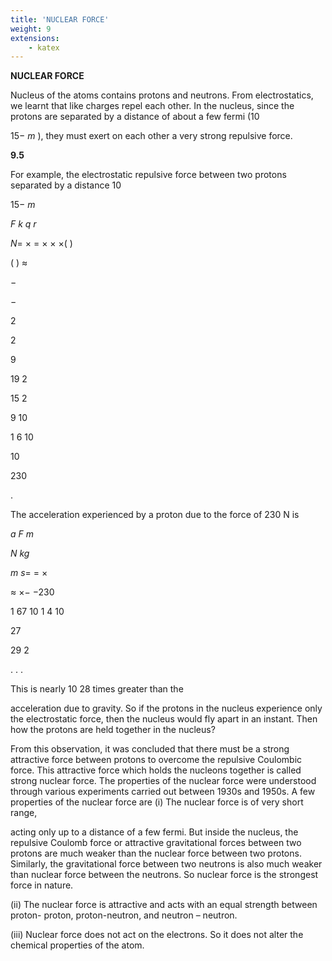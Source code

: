 ```yaml
---
title: 'NUCLEAR FORCE'
weight: 9
extensions:
    - katex
---
```




**NUCLEAR FORCE**

Nucleus of the atoms contains protons and neutrons. From electrostatics, we learnt that like charges repel each other. In the nucleus, since the protons are separated by a distance of about a few fermi (10

15− _m_ ), they must exert on each other a very strong repulsive force.

**9.5**  

For example, the electrostatic repulsive force between two protons separated by a distance 10

15− _m_

_F k q r_

_N_\= × = × × ×( )

( ) ≈

−

−

2

2

9

19 2

15 2

9 10

1 6 10

10

230

.

The acceleration experienced by a proton due to the force of 230 N is

_a F m_

_N kg_

_m s_\= = ×

≈ ×− −230

1 67 10 1 4 10

27

29 2

. . .

This is nearly 10 28 times greater than the

acceleration due to gravity. So if the protons in the nucleus experience only the electrostatic force, then the nucleus would fly apart in an instant. Then how the protons are held together in the nucleus?

From this observation, it was concluded that there must be a strong attractive force between protons to overcome the repulsive Coulombic force. This attractive force which holds the nucleons together is called strong nuclear force. The properties of the nuclear force were understood through various experiments carried out between 1930s and 1950s. A few properties of the nuclear force are (i) The nuclear force is of very short range,

acting only up to a distance of a few fermi. But inside the nucleus, the repulsive Coulomb force or attractive gravitational forces between two protons are much weaker than the nuclear force between two protons. Similarly, the gravitational force between two neutrons is also much weaker than nuclear force between the neutrons. So nuclear force is the strongest force in nature.

(ii) The nuclear force is attractive and acts with an equal strength between proton- proton, proton-neutron, and neutron – neutron.

(iii) Nuclear force does not act on the electrons. So it does not alter the chemical properties of the atom.